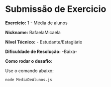 # Submissão de Exercicio

**Exercicio:** 1 - Média de alunos

**Nickname:** RafaelaMicaela

**Nível Técnico:** - Estudante/Estagiário

**Dificuldade de Resolução:** -Baixa-

**Como rodar o desafio**: 

Use o comando abaixo: 
```bash
node MediaDeAlunos.js 
```